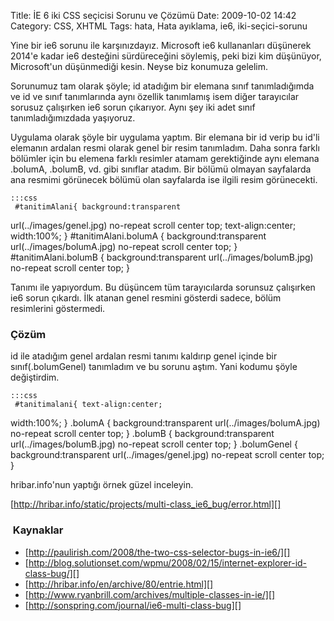 Title: İE 6 iki CSS seçicisi Sorunu ve Çözümü
Date: 2009-10-02 14:42
Category: CSS, XHTML
Tags: hata, Hata ayıklama, ie6, iki-seçici-sorunu

Yine bir ie6 sorunu ile karşınızdayız. Microsoft ie6 kullananları
düşünerek 2014'e kadar ie6 desteğini sürdüreceğini söylemiş, peki bizi
kim düşünüyor, Microsoft'un düşünmediği kesin. Neyse biz konumuza
gelelim.

Sorunumuz tam olarak şöyle; id atadığım bir elemana sınıf tanımladığımda
ve id ve sınıf tanımlarında aynı özellik tanımlamış isem diğer
tarayıcılar sorusuz çalışırken ie6 sorun çıkarıyor. Aynı şey iki adet
sınıf tanımladığımızdada yaşıyoruz. 

Uygulama olarak şöyle bir uygulama yaptım. Bir elemana bir id verip bu
id'li elemanın ardalan resmi olarak genel bir resim tanımladım. Daha
sonra farklı bölümler için bu elemena farklı resimler atamam
gerektiğinde aynı elemana .bolumA, .bolumB, vd. gibi sınıflar atadım.
Bir bölümü olmayan sayfalarda ana resmimi görünecek bölümü olan
sayfalarda ise ilgili resim görünecekti. 

	:::css
	 #tanitimAlani{ background:transparent
url(../images/genel.jpg) no-repeat scroll center top; text-align:center;
width:100%; } #tanitimAlani.bolumA { background:transparent
url(../images/bolumA.jpg) no-repeat scroll center top; }
#tanitimAlani.bolumB { background:transparent url(../images/bolumB.jpg)
no-repeat scroll center top; } 

Tanımı ile yapıyordum. Bu düşüncem tüm tarayıcılarda sorunsuz çalışırken
ie6 sorun çıkardı. İlk atanan genel resmini gösterdi sadece, bölüm
resimlerini göstermedi.

### Çözüm

id ile atadığım genel ardalan resmi tanımı kaldırıp genel içinde bir
sınıf(.bolumGenel) tanımladım ve bu sorunu aştım. Yani kodumu şöyle
değiştirdim.

	:::css
	 #tanitimalani{ text-align:center;
width:100%; } .bolumA { background:transparent url(../images/bolumA.jpg)
no-repeat scroll center top; } .bolumB { background:transparent
url(../images/bolumB.jpg) no-repeat scroll center top; } .bolumGenel {
background:transparent url(../images/genel.jpg) no-repeat scroll center
top; } 

hribar.info'nun yaptığı örnek güzel inceleyin.

[http://hribar.info/static/projects/multi-class_ie6_bug/error.html][]

###  Kaynaklar

-   [http://paulirish.com/2008/the-two-css-selector-bugs-in-ie6/][]
-   [http://blog.solutionset.com/wpmu/2008/02/15/internet-explorer-id-class-bug/][]
-   [http://hribar.info/en/archive/80/entrie.html][]
-   [http://www.ryanbrill.com/archives/multiple-classes-in-ie/][]
-   [http://sonspring.com/journal/ie6-multi-class-bug][]

</p>

  [http://hribar.info/static/projects/multi-class_ie6_bug/error.html]: http://hribar.info/static/projects/multi-class_ie6_bug/error.html
  [http://paulirish.com/2008/the-two-css-selector-bugs-in-ie6/]: http://paulirish.com/2008/the-two-css-selector-bugs-in-ie6/
    "http://paulirish.com/2008/the-two-css-selector-bugs-in-ie6/"
  [http://blog.solutionset.com/wpmu/2008/02/15/internet-explorer-id-class-bug/]: http://blog.solutionset.com/wpmu/2008/02/15/internet-explorer-id-class-bug/
    "http://blog.solutionset.com/wpmu/2008/02/15/internet-explorer-id-class-bug/"
  [http://hribar.info/en/archive/80/entrie.html]: http://hribar.info/en/archive/80/entrie.html
    "http://hribar.info/en/archive/80/entrie.html"
  [http://www.ryanbrill.com/archives/multiple-classes-in-ie/]: http://www.ryanbrill.com/archives/multiple-classes-in-ie/
    "http://www.ryanbrill.com/archives/multiple-classes-in-ie/"
  [http://sonspring.com/journal/ie6-multi-class-bug]: http://sonspring.com/journal/ie6-multi-class-bug
    "http://sonspring.com/journal/ie6-multi-class-bug"
